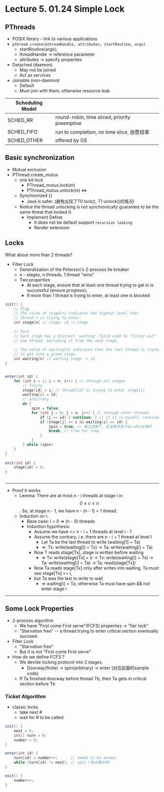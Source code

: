 # Lecture 5. 01.24 Simple Lock
## PThreads

* POSIX library - link to various applications
* `pthread.create(&threadHandle, attributes, startRoutine, args)`
    * startRoutine(args);
    * threadHandle &rarr; reference parameter
    * attributes &rarr; specify properties
* Detached (daemon)
    * May not be joined
    * Act as services
* Joinable (non-daemon)
    * Default
    * Must join with them, otherwise resource leak

| Scheduling Model| |
---|---
SCHED_RR | round-robin, time sliced, priority preemptive
SCHED_FIFO | run to completion, no time slice, 自愿结束
SCHED_OTHER | offered by OS

## Basic synchronization
* Mutual exclusion
* PThread.create_mutux
    * one bit lock      
        * PThread_mutux.lock(m)
        * PThread_mutux.unlock(m)
    &hArr;
    * Synchronized {}
        * Java is safer. (避免出现了T0 lock(), T1 unlock()的情况)
    * Notice the thread unlocking is not synchronically guarantee to be the same threat that looked it.
        * Implement Define
            * It does not be default support `recursive looking`
            * Render extension

## Locks
What about more than 2 threads?
* Filter Lock
    * Generalization of the Peterson's 2-process tie breaker
    * n - stages, n threads, 1 thread "wins"
    * Two properties
        * At each stage, ensure that at least one thread trying to get in is successful (ensure progress); 
        * If more than 1 thread is trying to enter, at least one is blocked

```java
init() {
    // Flag
    // The value of stage[n] indicates the highest level that 
    // thread n is trying to enter.
    int stage[n] // stage: id -> stage 
    
    // Turn
    // Each stage has a distinct 'waiting' field used to "filter out"
    // one thread, excluding it from the next stage.
    
    // The value of waiting[n] indicates that the last thread is trying 
    // to get into a given stage.
    int waiting[n] // waiting stage -> id 
}


enter(int id) {
    for (int i = 1; i < n; i++) { // through all stages
        // finite
        stage[id] = i; // thread(id) is trying to enter stage[i]
        waiting[i] = id; 
        // arbitrary
        do {
            spin = false; 
            for (int j = 0; j < n; j++) { // through other threads
                if (j == id) { continue; } // if it is myself, continue
                if (stage[j] >= i && waiting[i] == id) {
                    spin = true; // 被过滤掉了，无法离开这个do-while循环
                    break; // from for loop
                }
            }
        } while (spin)
    }
}
    
exit(int id) {
    stage[id] = 0;
}
    
```
---
* Proof it works
    * Lemma: There are at most n - i threads at stage i in $$0 \leq c \leq n$$ . So, at stage n - 1, we have n - (n - 1) = 1 thread.
    * Induction on i:
        *  Base case: i = 0 &rArr; (n - 0) threads
        *  Induction hypothesis: 
            * Assume we have <= n - i + 1 threads at level i - 1 
            * Assume the contrary, i.e. there are n - i + 1 thread at level I 
                * Let Ta be the last thread to write (waiting[1] = Ta)
                * &rArr;: Tx: write(waiting[i] = Tx) &rarr; Ta: write(waiting[i] = Ta)
            * Now T reads stage[Tx], stage is written before waiting 
                * &rArr; Tx: write(stage[Tx] = i) &rarr; Tx: write(waiting[i] = Tx) &rarr; Ta: write(waiting[i] = Ta) &rarr; Ta: read(stage[Tx])
            * Now Ta reads stage[Tx] only after writes into waiting, Ta must see stage[Tx] >= i, 
            * but Ta was the last to write to wait 
                * &rArr; waiting[i] = Ta, otherwise Ta must have spin && not enter stage i 
---
## Some Lock Properties
*  2-process algorithm
    * We have "First come First serve"(FCFS) properties &rarr; "fair lock"
    * "Starvation free" -- a thread trying to enter critical section eventually succeed.
*  Filter Lock
    *  "Starvation free"
    *  But it is not "First come First serve"
* How do we define FCFS ?
    * We devide locking protocol into 2 stages.
        * Doorway(finite) -> spin(arbitrary) -> enter  (对应前面的sample code)
    * If Ta finished doorway before thread Tb, then Ta gets in critical section before Tb

    
### Ticket Algorithm

* classic locks
    * take next #
    * wait for # to be called

```java
init() {
    next = 0;
    int[] turn = 0;
    number = 0;
}

enter(int id) {
    turn[id] = number++;      // needs to be atomic
    while (turn[id] != next); // spin (有点像叫号)
}

exit() {
    number++;
}
```
